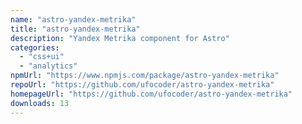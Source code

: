 ```yaml
---
name: "astro-yandex-metrika"
title: "astro-yandex-metrika"
description: "Yandex Metrika component for Astro"
categories:
  - "css+ui"
  - "analytics"
npmUrl: "https://www.npmjs.com/package/astro-yandex-metrika"
repoUrl: "https://github.com/ufocoder/astro-yandex-metrika"
homepageUrl: "https://github.com/ufocoder/astro-yandex-metrika"
downloads: 13
---
```

